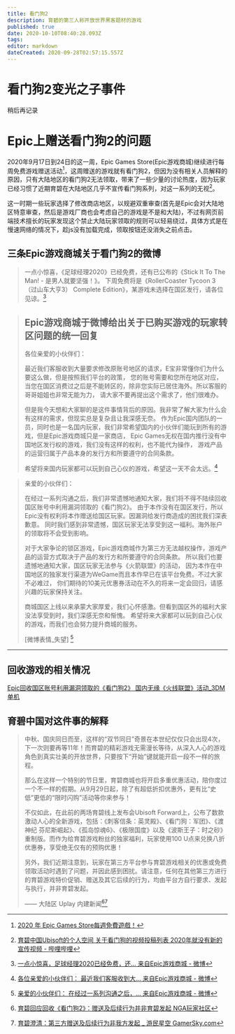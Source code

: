 ```yaml
---
title: 看门狗2
description: 育碧的第三人称开放世界黑客题材的游戏
published: true
date: 2020-10-10T08:40:28.093Z
tags: 
editor: markdown
dateCreated: 2020-09-28T02:57:15.557Z
---
```


# 看门狗2变光之子事件

稍后再记录

# Epic上赠送看门狗2的问题

2020年9月17日到24日的这一周，Epic Games Store(Epic游戏商城)继续进行每周免费游戏赠送活动[^3]，这周赠送的游戏就有看门狗2，但因为没有相关人员解释的原因，只有大陆地区的看门狗2无法领取，带来了一些少量的讨论热度，因为玩家已经习惯了近期育碧在大陆地区几乎不宣传看门狗系列，对这一系列的无视[^4]。

[^3]: [2020 年 Epic Games Store每週免費遊戲！](https://web.archive.org/web/20200928030520/https://www.epicgames.com/store/zh-Hant/news/epic-games-store-weekly-free-games-in-2020)

[^4]: [育碧中国Ubisoft的个人空间 关于看门狗的视频投稿列表 2020年就没有新的宣传视频 - 哔哩哔哩](https://archive.is/6pEJT "https://space.bilibili.com/16836724")

这一时期一些玩家选择了修改商店地区，以规避双重审查(首先是Epic会对大陆地区特意审查，然后是游戏厂商也会考虑自己的游戏是不是和大陆)，不过有网页前端技术擅长的玩家发现这个禁止大陆玩家领取的规则可以轻易绕过，具体方式是在慢速网络的情况下，趁js没有加载完成，领取按钮还没消失之前点击。

## 三条Epic游戏商城关于看门狗2的微博

> 一点小惊喜，《足球经理2020》已经免费，还有已公布的《Stick It To The Man! - 是男人就要坚强！》。
> 下周免费将是《RollerCoaster Tycoon 3（过山车大亨3） Complete Edition》，某游戏未选择在国区发行，请各位见谅。[^epic17]

[^epic17]: [一点小惊喜，足球经理2020已经免费，还... 来自Epic游戏商城 - 微博](https://archive.is/sKsMe "https://weibo.com/7287111107/Jl6ivB2Yq")

> ## Epic游戏商城于微博给出关于已购买游戏的玩家转区问题的统一回复
>
> 各位亲爱的小伙伴们：
>
> 最近我们客服收到大量要求修改原账号地区的请求，E宝非常懂你们为什么要这么做，但是按照我们平台的政策，
> 您的账号需要和您所在地区对应，当您在国区消费过之后是不能转区的，除非您实际已居住海外。所以客服的哥哥姐姐也非常无能为力，
> 请大家不要再提出这个需求了，他们很难办。
>
> 但是我今天想和大家聊的是这件事情背后的原因。我非常了解大家为什么会有这样的需求，但现实总是复杂且让我深感无奈。
> 作为Epic国内团队的一员，同时也是一名国内玩家，我们非常希望国内的小伙伴们能玩到所有的游戏，但是Epic游戏商城只是一家商店，
> Epic Games无权在国内推行没有中国地区发行权的游戏，我们没有这样的权利，也不能代为操作，
> 游戏产品的运营归属于产品本身的发行方和所要遵守的合同条款。
>
> 希望将来国内玩家都可以玩到自己心仪的游戏，希望这一天不会太远。[^epic22]

[^epic22]: [各位亲爱的小伙伴们： 最近我们客服收到大... 来自Epic游戏商城 - 微博](https://archive.vn/0ABtv "https://weibo.com/7287111107/JlMSCAtJz")

> 亲爱的小伙伴们：
>
> 在经过一系列沟通之后，我们非常遗憾地通知大家，我们将不得不陆续回收国区账号中利用漏洞领取的《看门狗2》。
> 由于本作没有在国区发行，所以Epic没有权利将本作赠送给国区玩家。因漏洞给发行商造成的困扰我们深表歉意。
> 同时我们感到非常遗憾，国区玩家无法享受到这一福利。海外账户的领取将不会受到影响。
>
> 对于大家争论的锁区游戏，Epic游戏商城作为第三方无法越权操作，游戏产品的运营方式取决于产品的发行方和所要遵守的合同条款。
> 所以我们也要遗憾地通知大家，国区玩家无法参与《火箭联盟》的活动，
> 因为本作在中国地区的独家发行渠道为WeGame而且本作早已在该平台免费。不过大家不必难过，
> 你们期待的10美元优惠券活动在不久的将来一定会回归，请感兴趣的玩家保持关注。
>
> 商城国区上线以来承蒙大家厚爱，我们心怀感激。但看到国区外的福利大家没法享受到时，我们深感无奈和惭愧。
> 希望将来大家都可以玩到自己心仪的游戏，而我们也会努力提升商城的服务。
>
> [微博表情_失望] [^epic23]

[^epic23]: [亲爱的小伙伴们： 在经过一系列沟通之后，... 来自Epic游戏商城 - 微博](https://archive.is/Fidtr "https://weibo.com/7287111107/Jm07Mmyha")

-------------------------------------------------------------------------------

## 回收游戏的相关情况

[Epic回收国区账号利用漏洞领取的《看门狗2》 国内无缘《火线联盟》活动_3DM单机](https://archive.is/1GrSx "https://www.3dmgame.com/news/202009/3798141.html")

## 育碧中国对这件事的解释

> 中秋、国庆同日而至，这样的“双节同日”奇景在本世纪仅仅只会出现4次，下一次则要再等11年！而育碧的精彩游戏无需漫长等待，从深入人心的游戏角色到真实壮美的开放世界，只要按下“开始”键就能开启一段不一样的旅程。
>
> 那么在这样一个特别的节日里，育碧商城也将开启多重优惠活动，陪你度过一个不一样的假期。从9月29日起，除了有超低折扣优惠外，更有比“史低”更低的“限时闪购”活动等你来参与！
>
> 不仅如此，在此前的两场育碧线上发布会Ubisoft Forward上，公布了数款激动人心的全新游戏，包括：《刺客信条：英灵殿》、《看门狗：军团》、《渡神纪 芬尼斯崛起》、《孤岛惊魂6》、《极限国度》以及《波斯王子：时之砂》重制版。而作为给育碧游戏粉丝的独家福利，玩家使用100 U点来兑换八折优惠券，享受绝无仅有的预购优惠！
>
> 另外，我们近期注意到，玩家在第三方平台参与育碧游戏相关的优惠或免费领取活动时遇到了问题，并因此感到困扰。请注意，任何在其他第三方进行的育碧游戏特价促销、赠送及其它后续的行为，均由平台方自行要求、发起与执行，并非育碧发起。
>
> —— 大陆区 Uplay 内建新闻[^1][^2]

[^1]: [育碧回应回收《看门狗2》：赠送及后续行为并非育碧发起 NGA玩家社区](https://archive.is/1PUP5 "https://bbs.nga.cn/read.php?tid=23510949")

[^2]: [育碧澄清：第三方赠送及后续行为非我方发起 _ 游民星空 GamerSky.com](https://archive.is/mIyZc "https://www.gamersky.com/news/202009/1325024.shtml")